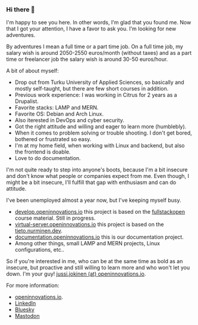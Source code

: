 ### Hi there 👋

I'm happy to see you here. In other words, I'm glad that you found me. Now that I got your attention, I have a favor to ask you. I'm looking for new adventures.

By adventures I mean a full time or a part time job. On a full time job, my salary wish is around 2050-2550 euros/month (without taxes) and as a part time or freelancer job the salary wish is around 30-50 euros/hour.

A bit of about myself:
- Drop out from Turku University of Applied Sciences, so basically and mostly self-taught, but there are few short courses in addition.
- Previous work experience: I was working in Citrus for 2 years as a Drupalist.
- Favorite stacks: LAMP and MERN.
- Favorite OS: Debian and Arch Linux.
- Also iterested in DevOps and cyber security.
- Got the right attitude and willing and eager to learn more (humblebly).
- When it comes to problem solving or trouble shooting. I don't get bored, bothered or frustrated so easy.
- I'm at my home field, when working with Linux and backend, but also the frontend is doable.
- Love to do documentation.

I'm not quite ready to step into anyone's boots, because I'm a bit insecure and don't know what people or companies expect from me. Even though, I might be a bit insecure, I'll fulfill that gap with enthusiasm and can do attitude.

I've been unemployed almost a year now, but I've keeping myself busy.
- [develop.openinnovations.io](https://develop.openinnovations.io) this project is based on the [fullstackopen](https://fullstackopen.com) course material. Still in progress.
- [virtual-server.openinnovations.io](https://virtual-server.openinnovations.io) this project is based on the [tieto.nurminen.dev](https://tieto.nurminen.dev).
- [documentation.openinnovations.io](https://documentation.openinnovations.io) this is our documentation project.
- Among other things, small LAMP and MERN projects, Linux configurations, etc..

So if you're interested in me, who can be at the same time as bold as an insecure, but proactive and still willing to learn more and who won't let you down. I'm your guy! [jussi.jokinen (at) openinnovations.io](mailto:jussi.jokinen[at]openinnovations.io). 

For more information:
- [openinnovations.io](https://openinnovations.io/).
- [LinkedIn](https://www.linkedin.com/in/jussi-k-jokinen/)
- [Bluesky](https://bsky.app/profile/n00bsaiboth.bsky.social)
- [Mastodon](https://mastodontti.fi/@n00bsaiboth)

<!--
**n00bsaiboth/n00bsaiboth** is a ✨ _special_ ✨ repository because itsfile) appears on your GitHub profile.

Here are some ideas to get you started:

- 🔭 I’m currently working on ...
- 🌱 I’m currently learning ...
- 👯 I’m looking to collaborate on ...
- 🤔 I’m looking for help with ...
- 💬 Ask me about ...
- 📫 How to reach me: ...
- 😄 Pronouns: ...
- ⚡ Fun fact: ...
-->
